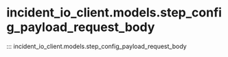 # incident_io_client.models.step_config_payload_request_body

::: incident_io_client.models.step_config_payload_request_body
